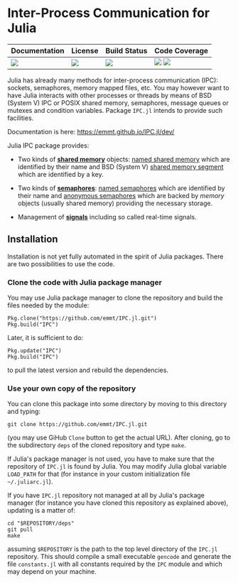 # Inter-Process Communication for Julia

| **Documentation**               | **License**                     | **Build Status**              | **Code Coverage**                                                   |
|:--------------------------------|:--------------------------------|:------------------------------|:--------------------------------------------------------------------|
| [![][doc-dev-img]][doc-dev-url] | [![][license-img]][license-url] | [![][travis-img]][travis-url] | [![][coveralls-img]][coveralls-url] [![][codecov-img]][codecov-url] |

Julia has already many methods for inter-process communication (IPC): sockets,
semaphores, memory mapped files, etc.  You may however want to have Julia
interacts with other processes or threads by means of BSD (System V) IPC or
POSIX shared memory, semaphores, message queues or mutexes and condition
variables.  Package `IPC.jl` intends to provide such facilities.

Documentation is here: https://emmt.github.io/IPC.jl/dev/


Julia IPC package provides:

* Two kinds of [**shared memory**](docs/src/sharedmemory.md) objects:
  [named shared memory](docs/src/sharedmemory.md#posix-shared-memory) which are
  identified by their name and BSD (System V)
  [shared memory segment](docs/src/sharedmemory.md#bsd-shared-memory) which are
  identified by a key.

* Two kinds of [**semaphores**](docs/src/semaphores.md): [named
  semaphores](docs/src/semaphores.md#named-semaphores) which are identified by
  their name and [anonymous
  semaphores](docs/src/semaphores.md#anonymous-semaphores) which are backed by
  *memory* objects (usually shared memory) providing the necessary storage.

* Management of [**signals**](docs/src/signals.md) including so called
  real-time signals.


## Installation

Installation is not yet fully automated in the spirit of Julia packages.  There
are two possibilities to use the code.


### Clone the code with Julia package manager

You may use Julia package manager to clone the repository and build the files
needed by the module:

    Pkg.clone("https://github.com/emmt/IPC.jl.git")
    Pkg.build("IPC")

Later, it is sufficient to do:

    Pkg.update("IPC")
    Pkg.build("IPC")

to pull the latest version and rebuild the dependencies.


###  Use your own copy of the repository

You can clone this package into some directory by moving to this directory and
typing:

    git clone https://github.com/emmt/IPC.jl.git

(you may use GiHub `Clone` button to get the actual URL).  After cloning,
go to the subdirectory `deps` of the cloned repository and type `make`.

If Julia's package manager is not used, you have to make sure that the
repository of `IPC.jl` is found by Julia. You may modify Julia global variable
`LOAD_PATH` for that (for instance in your custom initialization file
`~/.juliarc.jl`).

If you have `IPC.jl` repository not managed at all by Julia's package manager
(for instance you have cloned this repository as explained above), updating is
a matter of:

    cd "$REPOSITORY/deps"
    git pull
    make

assuming `$REPOSITORY` is the path to the top level directory of the `IPC.jl`
repository.  This should compile a small executable `gencode` and generate the
file `constants.jl` with all constants required by the `IPC` module and which
may depend on your machine.

[doc-stable-img]: https://img.shields.io/badge/docs-stable-blue.svg
[doc-stable-url]: https://emmt.github.io/IPC.jl/stable

[doc-dev-img]: https://img.shields.io/badge/docs-dev-blue.svg
[doc-dev-url]: https://emmt.github.io/IPC.jl/dev

[license-url]: ./LICENSE.md
[license-img]: http://img.shields.io/badge/license-MIT-brightgreen.svg?style=flat

[travis-img]: https://travis-ci.org/emmt/IPC.jl.svg?branch=master
[travis-url]: https://travis-ci.org/emmt/IPC.jl

[appveyor-img]: https://ci.appveyor.com/api/projects/status/github/emmt/IPC.jl?branch=master
[appveyor-url]: https://ci.appveyor.com/project/emmt/IPC-jl/branch/master

[coveralls-img]: https://coveralls.io/repos/emmt/IPC.jl/badge.svg?branch=master&service=github
[coveralls-url]: https://coveralls.io/github/emmt/IPC.jl?branch=master

[codecov-img]: http://codecov.io/github/emmt/IPC.jl/coverage.svg?branch=master
[codecov-url]: http://codecov.io/github/emmt/IPC.jl?branch=master

